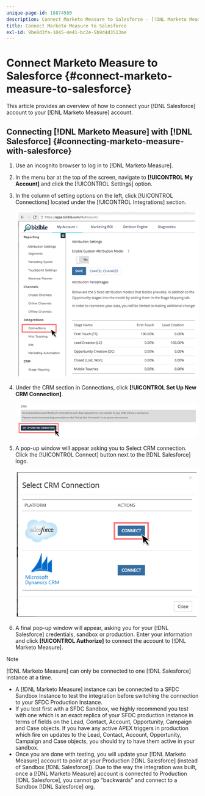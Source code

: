 ```yaml
---
unique-page-id: 18874580
description: Connect Marketo Measure to Salesforce - [!DNL Marketo Measure] - Product Documentation
title: Connect Marketo Measure to Salesforce
exl-id: 9be8d3fa-1045-4e41-bc2e-5b9d4d3513ae
---
```

# Connect Marketo Measure to Salesforce {#connect-marketo-measure-to-salesforce}

This article provides an overview of how to connect your [!DNL Salesforce] account to your [!DNL Marketo Measure] account.

## Connecting [!DNL Marketo Measure] with [!DNL Salesforce] {#connecting-marketo-measure-with-salesforce}

1. Use an incognito browser to log in to [!DNL Marketo Measure].

1. In the menu bar at the top of the screen, navigate to **[!UICONTROL My Account]** and click the [!UICONTROL Settings] option.

1. In the column of setting options on the left, click [!UICONTROL Connections] located under the [!UICONTROL Integrations] section.

   ![](assets/1.png)

1. Under the CRM section in Connections, click **[!UICONTROL Set Up New CRM Connection]**.

   ![](assets/2.png)

1. A pop-up window will appear asking you to Select CRM connection. Click the [!UICONTROL Connect] button next to the [!DNL Salesforce] logo.

   ![](assets/3.png)

1. A final pop-up window will appear, asking you for your [!DNL Salesforce] credentials, sandbox or production. Enter your information and click **[!UICONTROL Authorize]** to connect the account to [!DNL Marketo Measure].

>[!NOTE]
>
>[!DNL Marketo Measure] can only be connected to one [!DNL Salesforce] instance at a time.
>
>* A [!DNL Marketo Measure] instance can be connected to a SFDC Sandbox Instance to test the integration before switching the connection to your SFDC Production Instance.
>* If you test first with a SFDC Sandbox, we highly recommend you test with one which is an exact replica of your SFDC production instance in terms of fields on the Lead, Contact, Account, Opportunity, Campaign and Case objects. If you have any active APEX triggers in production which fire on updates to the Lead, Contact, Account, Opportunity, Campaign and Case objects, you should try to have them active in your sandbox.
>* Once you are done with testing, you will update your [!DNL Marketo Measure] account to point at your Production [!DNL Salesforce] (instead of Sandbox [!DNL Salesforce]). Due to the way the integration was built, once a [!DNL Marketo Measure] account is connected to Production [!DNL Salesforce], you cannot go "backwards" and connect to a Sandbox [!DNL Salesforce] org.

